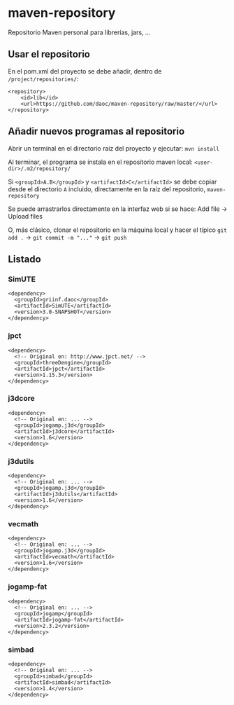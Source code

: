 # maven-repository
Repositorio Maven personal para librerías, jars, ...

## Usar el repositorio
En el pom.xml del proyecto se debe añadir, dentro de `/project/repositories/`:
```
<repository>
    <id>lib</id>
    <url>https://github.com/daoc/maven-repository/raw/master/</url>
</repository>
```
## Añadir nuevos programas al repositorio

Abrir un terminal en el directorio raíz del proyecto y ejecutar: `mvn install`

Al terminar, el programa se instala en el repositorio maven local: `<user-dir>/.m2/repository/`

Si `<groupId>A.B</groupId>` y `<artifactId>C</artifactId>` se debe copiar desde el directorio `A` incluido, 
directamente en la raíz del repositorio, `maven-repository`

Se puede arrastrarlos directamente en la interfaz web si se hace: Add file -> Upload files

O, más clásico, clonar el repositorio en la máquina local y hacer el típico `git add .` -> `git commit -m "..."` -> `git push`

## Listado
### SimUTE
```
<dependency>
  <groupId>griinf.daoc</groupId>
  <artifactId>SimUTE</artifactId>
  <version>3.0-SNAPSHOT</version>
</dependency>
```
### jpct
```
<dependency>
  <!-- Original en: http://www.jpct.net/ -->
  <groupId>threeDengine</groupId>
  <artifactId>jpct</artifactId>
  <version>1.15.3</version>
</dependency>
```
### j3dcore
```
<dependency>
  <!-- Original en: ... -->
  <groupId>jogamp.j3d</groupId>
  <artifactId>j3dcore</artifactId>
  <version>1.6</version>
</dependency>
```
### j3dutils
```
<dependency>
  <!-- Original en: ... -->
  <groupId>jogamp.j3d</groupId>
  <artifactId>j3dutils</artifactId>
  <version>1.6</version>
</dependency>
```
### vecmath
```
<dependency>
  <!-- Original en: ... -->
  <groupId>jogamp.j3d</groupId>
  <artifactId>vecmath</artifactId>
  <version>1.6</version>
</dependency>
```
### jogamp-fat
```
<dependency>
  <!-- Original en: ... -->
  <groupId>jogamp</groupId>
  <artifactId>jogamp-fat</artifactId>
  <version>2.3.2</version>
</dependency>
```
### simbad
```
<dependency>
  <!-- Original en: ... -->
  <groupId>simbad</groupId>
  <artifactId>simbad</artifactId>
  <version>1.4</version>
</dependency>
```
